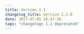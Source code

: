 ```yaml
---
title: Version 1.1
changelog_title: Version 1.1.0
date: 2017-07-05 18:47:56 
tags: "changelogs 1.1 deprecated"
---
```


<script src="https://gist.github.com/spinnaker-release/1b02cdba17f78c3dc9f4210d09610ac8.js"></script>
